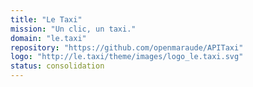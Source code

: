 ```yaml
---
title: "Le Taxi"
mission: "Un clic, un taxi."
domain: "le.taxi"
repository: "https://github.com/openmaraude/APITaxi"
logo: "http://le.taxi/theme/images/logo_le.taxi.svg"
status: consolidation
---
```

